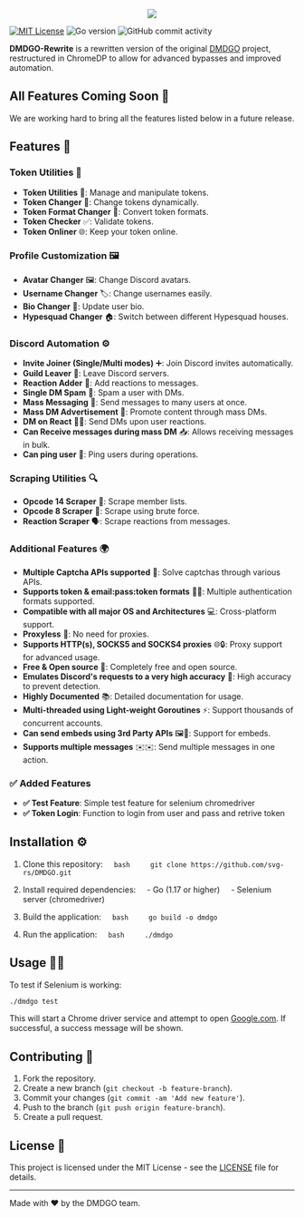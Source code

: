 <p align="center">
  <img src="https://i.imgur.com/i16vOyW.png">
 </p>




[![MIT License](https://img.shields.io/badge/License-MIT-green.svg)](https://choosealicense.com/licenses/mit/) ![Go version](https://img.shields.io/github/go-mod/go-version/svg-rs/DMDGO)
![GitHub commit activity](https://img.shields.io/github/commit-activity/w/svg-rs/DMDGO)


**DMDGO-Rewrite** is a rewritten version of the original [DMDGO](https://github.com/V4NSH4J/discord-mass-DM-GO) project, restructured in ChromeDP to allow for advanced bypasses and improved automation.

## All Features Coming Soon 🚀

We are working hard to bring all the features listed below in a future release.

## Features 🌟

### Token Utilities 🔑
- **Token Utilities** 🔧: Manage and manipulate tokens.
- **Token Changer** 🔄: Change tokens dynamically.
- **Token Format Changer** 🔄: Convert token formats.
- **Token Checker** ✅: Validate tokens.
- **Token Onliner** 🌐: Keep your token online.

### Profile Customization 🖼
- **Avatar Changer** 🖼: Change Discord avatars.
- **Username Changer** 🏷️: Change usernames easily.
- **Bio Changer** 📝: Update user bio.
- **Hypesquad Changer** 🏠: Switch between different Hypesquad houses.

### Discord Automation ⚙️
- **Invite Joiner (Single/Multi modes)** ➕: Join Discord invites automatically.
- **Guild Leaver** 👋: Leave Discord servers.
- **Reaction Adder** 💬: Add reactions to messages.
- **Single DM Spam** 📩: Spam a user with DMs.
- **Mass Messaging** 💌: Send messages to many users at once.
- **Mass DM Advertisement** 📣: Promote content through mass DMs.
- **DM on React** 📩🔄: Send DMs upon user reactions.
- **Can Receive messages during mass DM** 📥: Allows receiving messages in bulk.
- **Can ping user** 📲: Ping users during operations.

### Scraping Utilities 🔍
- **Opcode 14 Scraper** 📝: Scrape member lists.
- **Opcode 8 Scraper** 🔨: Scrape using brute force.
- **Reaction Scraper** 🗣️: Scrape reactions from messages.

### Additional Features 🌍
- **Multiple Captcha APIs supported** 🧩: Solve captchas through various APIs.
- **Supports token & email:pass:token formats** 📧🔑: Multiple authentication formats supported.
- **Compatible with all major OS and Architectures** 💻: Cross-platform support.
- **Proxyless** 🚫: No need for proxies.
- **Supports HTTP(s), SOCKS5 and SOCKS4 proxies** 🌐🔒: Proxy support for advanced usage.
- **Free & Open source** 🎉: Completely free and open source.
- **Emulates Discord's requests to a very high accuracy** 🎯: High accuracy to prevent detection.
- **Highly Documented** 📚: Detailed documentation for usage.
- **Multi-threaded using Light-weight Goroutines** ⚡: Support thousands of concurrent accounts.
- **Can send embeds using 3rd Party APIs** 🖼️📡: Support for embeds.
- **Supports multiple messages** ✉️✉️: Send multiple messages in one action.

### ✅ Added Features
- **✅ Test Feature**: Simple test feature for selenium chromedriver
- **✅ Token Login**: Function to login from user and pass and retrive token

## Installation ⚙️

1. Clone this repository:
    ```bash
    git clone https://github.com/svg-rs/DMDGO.git
    ```

2. Install required dependencies:
    - Go (1.17 or higher)
    - Selenium server (chromedriver)

3. Build the application:
    ```bash
    go build -o dmdgo
    ```

4. Run the application:
    ```bash
    ./dmdgo
    ```

## Usage 🧑‍💻

To test if Selenium is working:

```bash
./dmdgo test
```

This will start a Chrome driver service and attempt to open [Google.com](http://www.google.com). If successful, a success message will be shown.

## Contributing 🤝

1. Fork the repository.
2. Create a new branch (`git checkout -b feature-branch`).
3. Commit your changes (`git commit -am 'Add new feature'`).
4. Push to the branch (`git push origin feature-branch`).
5. Create a pull request.

## License 📝

This project is licensed under the MIT License - see the [LICENSE](LICENSE) file for details.

---

Made with ❤️ by the DMDGO team.



